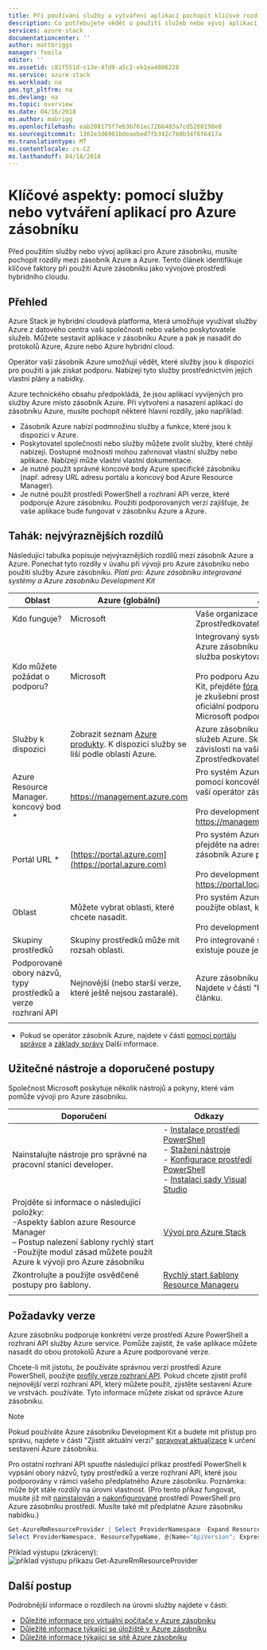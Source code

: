 ```yaml
---
title: Při používání služby a vytváření aplikací pochopit klíčové rozdíly mezi Azure a Azure zásobníku | Microsoft Docs
description: Co potřebujete vědět o použití služeb nebo vývoj aplikací pro Azure zásobníku.
services: azure-stack
documentationcenter: ''
author: mattbriggs
manager: femila
editor: ''
ms.assetid: c81f551d-c13e-47d9-a5c2-eb1ea4806228
ms.service: azure-stack
ms.workload: na
pms.tgt_pltfrm: na
ms.devlang: na
ms.topic: overview
ms.date: 04/16/2018
ms.author: mabrigg
ms.openlocfilehash: eab208175f7eb3b761ec7266483a7cd5268198e8
ms.sourcegitcommit: 1362e3d6961bdeaebed7fb342c7b0b34f6f6417a
ms.translationtype: MT
ms.contentlocale: cs-CZ
ms.lasthandoff: 04/18/2018
---
```

# <a name="key-considerations-using-services-or-building-apps-for-azure-stack"></a>Klíčové aspekty: pomocí služby nebo vytváření aplikací pro Azure zásobníku

Před použitím služby nebo vývoj aplikací pro Azure zásobníku, musíte pochopit rozdíly mezi zásobník Azure a Azure. Tento článek identifikuje klíčové faktory při použití Azure zásobníku jako vývojové prostředí hybridního cloudu.

## <a name="overview"></a>Přehled

Azure Stack je hybridní cloudová platforma, která umožňuje využívat služby Azure z datového centra vaší společnosti nebo vašeho poskytovatele služeb. Můžete sestavit aplikace v zásobníku Azure a pak je nasadit do protokolů Azure, Azure nebo Azure hybridní cloud.

Operátor vaší zásobník Azure umožňují vědět, které služby jsou k dispozici pro použití a jak získat podporu. Nabízejí tyto služby prostřednictvím jejich vlastní plány a nabídky.

Azure technického obsahu předpokládá, že jsou aplikací vyvíjených pro služby Azure místo zásobník Azure. Při vytvoření a nasazení aplikací do zásobníku Azure, musíte pochopit některé hlavní rozdíly, jako například:

* Zásobník Azure nabízí podmnožinu služby a funkce, které jsou k dispozici v Azure.
* Poskytovatel společnosti nebo služby můžete zvolit služby, které chtějí nabízejí. Dostupné možnosti mohou zahrnovat vlastní služby nebo aplikace. Nabízejí může vlastní vlastní dokumentace.
* Je nutné použít správné koncové body Azure specifické zásobníku (např. adresy URL adresu portálu a koncový bod Azure Resource Manager).
* Je nutné použít prostředí PowerShell a rozhraní API verze, které podporuje Azure zásobníku. Použití podporovaných verzí zajišťuje, že vaše aplikace bude fungovat v zásobníku Azure a Azure.

## <a name="cheat-sheet-high-level-differences"></a>Tahák: nejvýraznějších rozdílů

Následující tabulka popisuje nejvýraznějších rozdílů mezi zásobník Azure a Azure. Ponechat tyto rozdíly v úvahu při vývoji pro Azure zásobníku nebo použití služby Azure zásobníku.
*Platí pro: Azure zásobníku integrované systémy a Azure zásobníku Development Kit*

| Oblast | Azure (globální) | Azure Stack |
| -------- | ------------- | ----------|
| Kdo funguje? | Microsoft | Vaše organizace nebo služba Zprostředkovatel.|
| Kdo můžete požádat o podporu? | Microsoft | Integrovaný systém kontaktujte operátor Azure zásobníku (u vaší organizace nebo služba poskytovatele) pro podporu.<br><br>Pro podporu Azure zásobníku Development Kit, přejděte [fóra Microsoft](https://social.msdn.microsoft.com/Forums/home?forum=azurestack). Development kit je zkušební prostředí, a proto není žádná oficiální podporu nabízených prostřednictvím Microsoft podporu služby zákazníkům (CSS).
| Služby k dispozici | Zobrazit seznam [Azure produkty](https://azure.microsoft.com/services/?b=17.04b). K dispozici služby se liší podle oblasti Azure. | Azure zásobníku podporuje podmnožinu služeb Azure. Skutečné služby budou lišit v závislosti na vaší organizace nebo služba Zprostředkovatel rozhodne na nabídku.
| Azure Resource Manager. koncový bod * | https://management.azure.com | Pro systém Azure zásobníku integrované pomocí koncového bodu, který poskytuje vaší operátor zásobník Azure.<br><br>Pro development kit použijte: https://management.local.azurestack.external
| Portál URL * | [https://portal.azure.com](https://portal.azure.com) | Pro systém Azure zásobníku integrované přejděte na adresu URL, kterou vaše operátor zásobník Azure poskytuje.<br><br>Pro development kit použijte: https://portal.local.azurestack.external
| Oblast | Můžete vybrat oblasti, které chcete nasadit. | Pro systém Azure zásobníku integrované použijte oblast, která je k dispozici v systému.<br><br>Pro development kit oblasti bude vždy **místní**.
| Skupiny prostředků | Skupiny prostředků může mít rozsah oblasti. | Pro integrované systémy a sadě pro vývoj existuje pouze jedna oblast.
|Podporované obory názvů, typy prostředků a verze rozhraní API | Nejnovější (nebo starší verze, které ještě nejsou zastaralé). | Azure zásobníku podporuje konkrétní verze. Najdete v části "Požadavky na verzi" v tomto článku.
| | |

* Pokud se operátor zásobník Azure, najdete v části [pomocí portálu správce](../azure-stack-manage-portals.md) a [základy správy](../azure-stack-manage-basics.md) Další informace.

## <a name="helpful-tools-and-best-practices"></a>Užitečné nástroje a doporučené postupy
 
 Společnost Microsoft poskytuje několik nástrojů a pokyny, které vám pomůže vývoji pro Azure zásobníku.

| Doporučení | Odkazy | 
| -------- | ------------- | 
| Nainstalujte nástroje pro správné na pracovní stanici developer. | - [Instalace prostředí PowerShell](azure-stack-powershell-install.md)<br>- [Stažení nástroje](azure-stack-powershell-download.md)<br>- [Konfigurace prostředí PowerShell](azure-stack-powershell-configure-user.md)<br>- [Instalaci sady Visual Studio](azure-stack-install-visual-studio.md) 
| Projděte si informace o následující položky:<br>-Aspekty šablon azure Resource Manager<br>– Postup nalezení šablony rychlý start<br>-Použijte modul zásad můžete použít Azure k vývoji pro Azure zásobníku | [Vývoj pro Azure Stack](azure-stack-developer.md) | 
| Zkontrolujte a použijte osvědčené postupy pro šablony. | [Rychlý start šablony Resource Manageru](https://github.com/Azure/azure-quickstart-templates/blob/master/1-CONTRIBUTION-GUIDE/best-practices.md#best-practices)
| | |

## <a name="version-requirements"></a>Požadavky verze

Azure zásobníku podporuje konkrétní verze prostředí Azure PowerShell a rozhraní API služby Azure service. Pomůže zajistit, že vaše aplikace můžete nasadit do obou protokolů Azure a Azure podporované verze.

Chcete-li mít jistotu, že používáte správnou verzi prostředí Azure PowerShell, použijte [profily verze rozhraní API](azure-stack-version-profiles.md). Pokud chcete zjistit profil nejnovější verzi rozhraní API, který můžete použít, zjistěte sestavení Azure ve vrstvách. používáte. Tyto informace můžete získat od správce Azure zásobníku.

>[!NOTE]
 Pokud používáte Azure zásobníku Development Kit a budete mít přístup pro správu, najdete v části "Zjistit aktuální verzi" [spravovat aktualizace](https://docs.microsoft.com/azure/azure-stack/azure-stack-updates#determine-the-current-version) k určení sestavení Azure zásobníku.

Pro ostatní rozhraní API spusťte následující příkaz prostředí PowerShell k vypsání obory názvů, typy prostředků a verze rozhraní API, které jsou podporovány v rámci vašeho předplatného Azure zásobníku. Poznámka: může být stále rozdíly na úrovni vlastnost. (Pro tento příkaz fungovat, musíte již mít [nainstalován](azure-stack-powershell-install.md) a [nakonfigurované](azure-stack-powershell-configure-user.md) prostředí PowerShell pro Azure zásobníku prostředí. Musíte také mít předplatné Azure zásobníku nabídku.)

 ```powershell
Get-AzureRmResourceProvider | Select ProviderNamespace -Expand ResourceTypes | Select * -Expand ApiVersions | `
Select ProviderNamespace, ResourceTypeName, @{Name="ApiVersion"; Expression={$_}} 
```

Příklad výstupu (zkrácený): ![příklad výstupu příkazu Get-AzureRmResourceProvider](media/azure-stack-considerations/image1.png)
 
## <a name="next-steps"></a>Další postup

Podrobnější informace o rozdílech na úrovni služby najdete v části:

* [Důležité informace pro virtuální počítače v Azure zásobníku](azure-stack-vm-considerations.md)
* [Důležité informace týkající se úložiště v Azure zásobníku](azure-stack-acs-differences.md)
* [Důležité informace týkající se sítě Azure zásobníku](azure-stack-network-differences.md)
